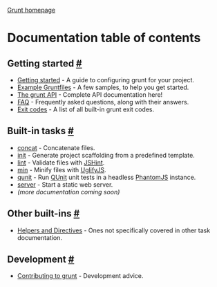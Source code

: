 [Grunt homepage](https://github.com/cowboy/grunt)

# Documentation table of contents

## Getting started <a name="getting-started" href="#getting-started" title="Link to this section">#</a>

* [Getting started](getting_started.md) - A guide to configuring grunt for your project.
* [Example Gruntfiles](example_gruntfiles.md) - A few samples, to help you get started.
* [The grunt API](api.md) - Complete API documentation here!
* [FAQ](faq.md) - Frequently asked questions, along with their answers.
* [Exit codes](exit_codes.md) - A list of all built-in grunt exit codes.

## Built-in tasks <a name="built-in-tasks" href="#built-in-tasks" title="Link to this section">#</a>

* [concat](task_concat.md) - Concatenate files.
* [init](task_init.md) - Generate project scaffolding from a predefined template.
* [lint](task_lint.md) - Validate files with [JSHint][jshint].
* [min](task_min.md) - Minify files with [UglifyJS][uglify].
* [qunit](task_qunit.md) - Run [QUnit][qunit] unit tests in a headless [PhantomJS][phantom] instance.
* [server](task_server.md) - Start a static web server.
* _(more documentation coming soon)_

<!--
* [test](task_test.md) - Run unit tests with [nodeunit][nodeunit].
* [watch](task_watch.md) - Run predefined tasks whenever watched files change.
-->

[jshint]: http://www.jshint.com/
[uglify]: https://github.com/mishoo/UglifyJS/
[nodeunit]: https://github.com/caolan/nodeunit
[qunit]: http://docs.jquery.com/QUnit
[phantom]: http://www.phantomjs.org/

## Other built-ins <a name="other-built-ins" href="#other-built-ins" title="Link to this section">#</a>

* [Helpers and Directives](helpers_directives.md) - Ones not specifically covered in other task documentation.

## Development <a name="development" href="#development" title="Link to this section">#</a>

* [Contributing to grunt](contributing.md) - Development advice.

<!-- * [Grunt plugins](plugins.md) - -->
